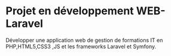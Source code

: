 # Projet en développement WEB-Laravel
Développer une application web de gestion de formations IT en PHP,HTML5,CSS3 ,JS et les frameworks Laravel et Symfony.
